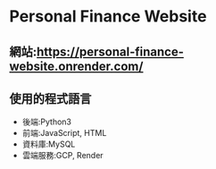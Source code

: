 Personal Finance Website
===

網站:https://personal-finance-website.onrender.com/
--

使用的程式語言
---

* 後端:Python3
* 前端:JavaScript, HTML
* 資料庫:MySQL
* 雲端服務:GCP, Render


